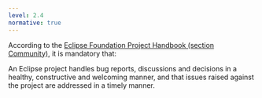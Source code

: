```yaml
---
level: 2.4
normative: true
---
```


According to the [Eclipse Foundation Project Handbook (section Community)](https://www.eclipse.org/projects/handbook/#community), it is mandatory that:

An Eclipse project handles bug reports, discussions and decisions in a healthy, constructive and welcoming manner, and that issues raised against the project are addressed in a timely manner.
